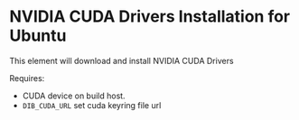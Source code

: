# NVIDIA CUDA Drivers Installation for Ubuntu

This element will download and install NVIDIA CUDA Drivers

Requires:
- CUDA device on build host.
- `DIB_CUDA_URL` set cuda keyring file url
